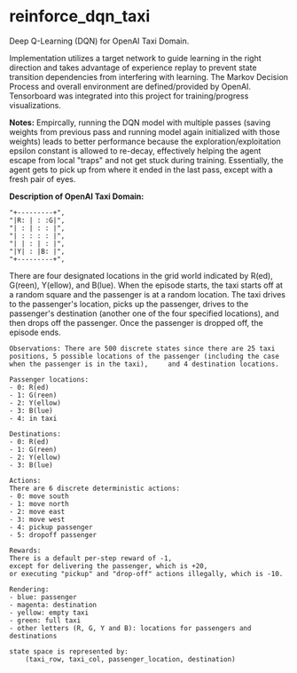 # reinforce_dqn_taxi
Deep Q-Learning (DQN) for OpenAI Taxi Domain.

Implementation utilizes a target network to guide learning in the right direction and takes advantage of experience replay to prevent state transition dependencies from interfering with learning. The Markov Decision Process and overall environment are defined/provided by OpenAI. Tensorboard was integrated into this project for training/progress visualizations.

**Notes:** Empircally, running the DQN model with multiple passes (saving weights from previous pass and running model again initialized with those weights) leads to better performance because the exploration/exploitation epsilon constant is allowed to re-decay, effectively helping the agent escape from local "traps" and not get stuck during training. Essentially, the agent gets to pick up from where it ended in the last pass, except with a fresh pair of eyes.

**Description of OpenAI Taxi Domain:**

    "+---------+",
    "|R: | : :G|",
    "| : | : : |",
    "| : : : : |",
    "| | : | : |",
    "|Y| : |B: |",
    "+---------+",

There are four designated locations in the grid world indicated by R(ed), G(reen), Y(ellow), and B(lue). When the episode starts, the taxi starts off at a random square and the passenger is at a random location. The taxi drives to the passenger's location, picks up the passenger, drives to the passenger's destination (another one of the four specified locations), and then drops off the passenger. Once the passenger is dropped off, the episode ends.

    Observations: There are 500 discrete states since there are 25 taxi positions, 5 possible locations of the passenger (including the case when the passenger is in the taxi),     and 4 destination locations. 
    
    Passenger locations:
    - 0: R(ed)
    - 1: G(reen)
    - 2: Y(ellow)
    - 3: B(lue)
    - 4: in taxi
    
    Destinations:
    - 0: R(ed)
    - 1: G(reen)
    - 2: Y(ellow)
    - 3: B(lue)
        
    Actions:
    There are 6 discrete deterministic actions:
    - 0: move south
    - 1: move north
    - 2: move east 
    - 3: move west 
    - 4: pickup passenger
    - 5: dropoff passenger
    
    Rewards: 
    There is a default per-step reward of -1,
    except for delivering the passenger, which is +20,
    or executing "pickup" and "drop-off" actions illegally, which is -10.
    
    Rendering:
    - blue: passenger
    - magenta: destination
    - yellow: empty taxi
    - green: full taxi
    - other letters (R, G, Y and B): locations for passengers and destinations
    
    state space is represented by:
        (taxi_row, taxi_col, passenger_location, destination)

